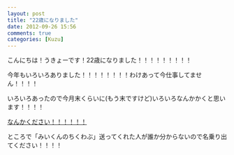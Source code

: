 ```yaml
---
layout: post
title: "22歳になりました"
date: 2012-09-26 15:56
comments: true
categories: [Kuzu]
---
```


こんにちは！うきょーです！22歳になりました！！！！！！！！！

今年もいろいろありました！！！！！！！！わけあって今仕事してません！！！！

いろいろあったので今月末くらいに(もう末ですけど)いろいろなんかかくと思います！！！！

[なんかください！！！！！！](http://www.amazon.co.jp/registry/wishlist/CKH9SKYKNOT5)

ところで「みいくんのちくわぶ」送ってくれた人が誰か分からないので名乗り出てください！！！！
